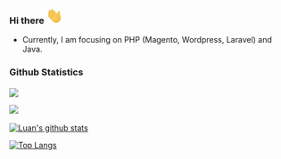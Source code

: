 ### Hi there <img src="https://raw.githubusercontent.com/ptprashanttripathi/ptprashanttripathi/master/hi.gif" width="30px"></h2> 
- Currently, I am focusing on PHP (Magento, Wordpress, Laravel) and Java.

### Github Statistics
<p align="left">
  <img align="center" width="475" src="https://github-readme-stats.vercel.app/api?username=vtluan36&show_icons=true&count_private=true&theme=graywhite"></img>
</p>

![](https://komarev.com/ghpvc/?username=vtluan36)


[![Luan's github stats](https://github-readme-stats.vercel.app/api?username=vtluan36&count_private=true&show_icons=true)](https://github.com/vtluan36)

[![Top Langs](https://github-readme-stats.vercel.app/api/top-langs/?username=vtluan36)](https://github.com/vtluan36)




<!--
**vtluan36/vtluan36** is a ✨ _special_ ✨ repository because its `README.md` (this file) appears on your GitHub profile.

Here are some ideas to get you started:

- 🔭 I’m currently working on ...
- 🌱 I’m currently learning ...
- 👯 I’m looking to collaborate on ...
- 🤔 I’m looking for help with ...
- 💬 Ask me about ...
- 📫 How to reach me: ...
- 😄 Pronouns: ...
- ⚡ Fun fact: ...
-->
